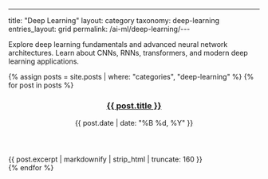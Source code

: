 ---
title: "Deep Learning"
layout: category
taxonomy: deep-learning
entries_layout: grid
permalink: /ai-ml/deep-learning/---

Explore deep learning fundamentals and advanced neural network architectures. Learn about CNNs, RNNs, transformers, and modern deep learning applications.

{% assign posts = site.posts | where: "categories", "deep-learning" %}
{% for post in posts %}
  <article class="entry">
    <header class="entry-header">
      <h3 class="entry-title">
        <a href="{{ post.url | relative_url }}">{{ post.title }}</a>
      </h3>
      <div class="entry-meta">
        <time class="entry-time">{{ post.date | date: "%B %d, %Y" }}</time>
      </div>
    </header>
    <div class="entry-excerpt">
      {{ post.excerpt | markdownify | strip_html | truncate: 160 }}
    </div>
  </article>
{% endfor %}